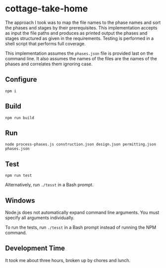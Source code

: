# cottage-take-home

The approach I took was to map the file names to the phase names and sort the phases and stages by their prerequisites.  This
implementation accepts as input the file paths and produces as printed output the phases and stages structured as given in the
requirements.  Testing is performed in a shell script that performs full coverage.

This implementation assumes the `phases.json` file is provided last on the command line.  It also assumes the names of the files
are the names of the phases and correlates them ignoring case.

## Configure

`npm i`

## Build

`npm run build`

## Run

`node process-phases.js construction.json design.json permitting.json phases.json`

## Test

`npm run test`

Alternatively, run `./tesst` in a Bash prompt.

## Windows

Node.js does not automatically expand command line arguments.  You must specify all arguments individually.

To run the tests, run `./tesst` in a Bash prompt instead of running the NPM command.

## Development Time

It took me about three hours, broken up by chores and lunch.
